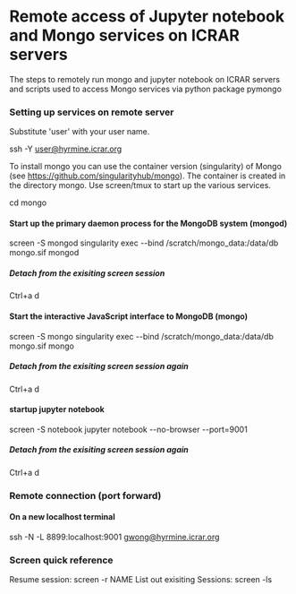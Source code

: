 # Remote access of Jupyter notebook and Mongo services on ICRAR servers

The steps to remotely run mongo and jupyter notebook on ICRAR servers and scripts used to access Mongo services via python package pymongo 


### Setting up services on remote server
Substitute 'user' with your user name. 

ssh -Y user@hyrmine.icrar.org

To install mongo you can use the container version (singularity) of Mongo (see https://github.com/singularityhub/mongo).
The container is created in the directory mongo.  Use screen/tmux to start up the various services.


cd mongo

#### Start up the primary daemon process for the MongoDB system (mongod)

screen -S mongod
singularity exec --bind /scratch/mongo_data:/data/db mongo.sif mongod

##### Detach from the exisiting screen session
Ctrl+a d

#### Start the interactive JavaScript interface to MongoDB (mongo)

screen -S mongo
singularity exec --bind /scratch/mongo_data:/data/db mongo.sif mongo

##### Detach from the exisiting screen session again
Ctrl+a d

#### startup jupyter notebook
screen -S notebook
jupyter notebook --no-browser --port=9001

##### Detach from the exisiting screen session again
Ctrl+a d


### Remote connection (port forward)
#### On a new localhost terminal
ssh -N -L 8899:localhost:9001 gwong@hyrmine.icrar.org



### Screen quick reference 
Resume session: screen -r NAME
List out exisiting Sessions: screen -ls


